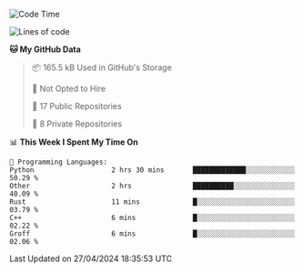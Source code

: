 <!--START_SECTION:waka-->
![Code Time](http://img.shields.io/badge/Code%20Time-887%20hrs%2047%20mins-blue)

![Lines of code](https://img.shields.io/badge/From%20Hello%20World%20I%27ve%20Written-208.0%20thousand%20lines%20of%20code-blue)

**🐱 My GitHub Data** 

> 📦 165.5 kB Used in GitHub's Storage 
 > 
> 🚫 Not Opted to Hire
 > 
> 📜 17 Public Repositories 
 > 
> 🔑 8 Private Repositories 
 > 
📊 **This Week I Spent My Time On** 

```text
💬 Programming Languages: 
Python                   2 hrs 30 mins       █████████████░░░░░░░░░░░░   50.29 % 
Other                    2 hrs               ██████████░░░░░░░░░░░░░░░   40.09 % 
Rust                     11 mins             █░░░░░░░░░░░░░░░░░░░░░░░░   03.79 % 
C++                      6 mins              █░░░░░░░░░░░░░░░░░░░░░░░░   02.22 % 
Groff                    6 mins              █░░░░░░░░░░░░░░░░░░░░░░░░   02.06 % 
```


 Last Updated on 27/04/2024 18:35:53 UTC
<!--END_SECTION:waka-->
